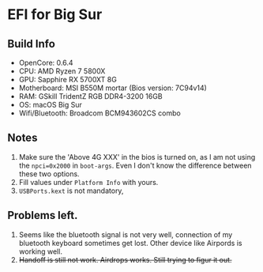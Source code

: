 # EFI for Big Sur 

## Build Info

- OpenCore: 0.6.4
- CPU: AMD Ryzen 7 5800X
- GPU: Sapphire RX 5700XT 8G
- Motherboard: MSI B550M mortar (Bios version: 7C94v14)
- RAM: GSkill TridentZ RGB DDR4-3200 16GB
- OS: macOS Big Sur
- Wifi/Bluetooth: Broadcom BCM943602CS combo

## Notes

1. Make sure the 'Above 4G XXX' in the bios is turned on, as I am not using the `npci=0x2000` in `boot-args`. Even I don't know the difference between these two options. 
2. Fill values under `Platform Info` with yours. 
3. `USBPorts.kext` is not mandatory, 


## Problems left.

1. Seems like the bluetooth signal is not very well, connection of my bluetooth keyboard sometimes get lost. Other device like Airpords is working well. 
2. ~~Handoff is still not work. Airdrops works. Still trying to figur it out.~~



